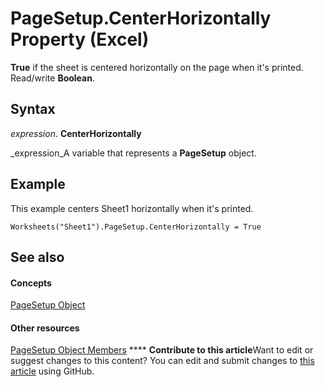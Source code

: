 
# PageSetup.CenterHorizontally Property (Excel)

 **True** if the sheet is centered horizontally on the page when it's printed. Read/write **Boolean**.


## Syntax

 _expression_. **CenterHorizontally**

 _expression_A variable that represents a  **PageSetup** object.


## Example

This example centers Sheet1 horizontally when it's printed.


```
Worksheets("Sheet1").PageSetup.CenterHorizontally = True
```


## See also


#### Concepts


 [PageSetup Object](2fd22df9-5987-f723-04a9-9a3f2e84ac81.md)
#### Other resources


 [PageSetup Object Members](feabe079-cb03-f560-6032-88f5585ec8a8.md)
****   **Contribute to this article**Want to edit or suggest changes to this content? You can edit and submit changes to  [this article](https://github.com/jhershey00/VBA_Excel_Test/OpenXMLCon/articles/6b3e97fd-6b05-6863-c642-b085ea9ddd33.md) using GitHub.

